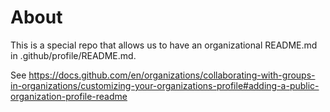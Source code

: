 # About
This is a special repo that allows us to have an organizational README.md in .github/profile/README.md.

See https://docs.github.com/en/organizations/collaborating-with-groups-in-organizations/customizing-your-organizations-profile#adding-a-public-organization-profile-readme
